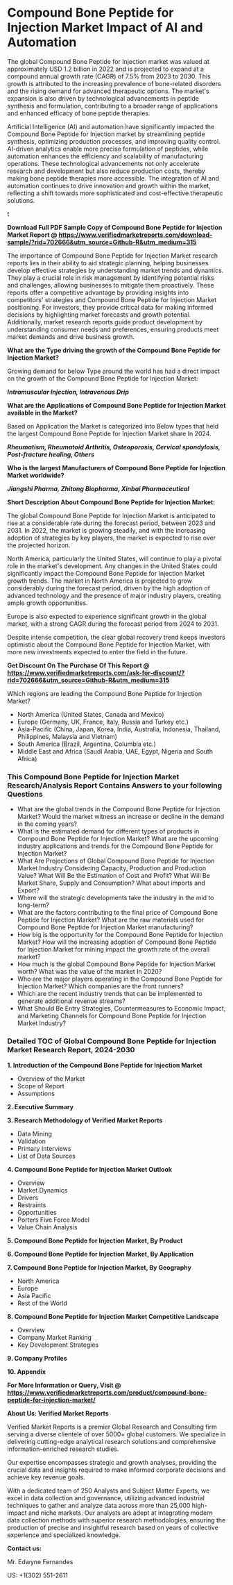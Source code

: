 <meta name="title" content="Global Compound Bone Peptide for Injection Market Impact of AI and Automation"><meta name="description" content="The global Compound Bone Peptide for Injection market was valued at approximately USD 1.2 billion in 2022 and is projected to expand at a compound annual growth rate ("><meta name="title" content="Compound Bone Peptide for Injection Market Size, Share, Scope, Trends, Growth, Opportunities, Analysis, Forecast"><h1>Compound Bone Peptide for Injection Market Impact of AI and Automation</h1><p>The global Compound Bone Peptide for Injection market was valued at approximately USD 1.2 billion in 2022 and is projected to expand at a compound annual growth rate (CAGR) of 7.5% from 2023 to 2030. This growth is attributed to the increasing prevalence of bone-related disorders and the rising demand for advanced therapeutic options. The market's expansion is also driven by technological advancements in peptide synthesis and formulation, contributing to a broader range of applications and enhanced efficacy of bone peptide therapies.</p><p>Artificial Intelligence (AI) and automation have significantly impacted the Compound Bone Peptide for Injection market by streamlining peptide synthesis, optimizing production processes, and improving quality control. AI-driven analytics enable more precise formulation of peptides, while automation enhances the efficiency and scalability of manufacturing operations. These technological advancements not only accelerate research and development but also reduce production costs, thereby making bone peptide therapies more accessible. The integration of AI and automation continues to drive innovation and growth within the market, reflecting a shift towards more sophisticated and cost-effective therapeutic solutions.</p>t</p><p id="" class=""><strong>Download Full PDF Sample Copy of Compound Bone Peptide for Injection Market Report @ <a href="https://www.verifiedmarketreports.com/download-sample/?rid=702666&utm_source=Github-R&utm_medium=315" target="_blank">https://www.verifiedmarketreports.com/download-sample/?rid=702666&utm_source=Github-R&utm_medium=315</a></strong></p><p>The importance of&nbsp;Compound Bone Peptide for Injection Market research reports lies in their ability to aid strategic planning, helping businesses develop effective strategies by understanding market trends and dynamics. They play a crucial role in risk management by identifying potential risks and challenges, allowing businesses to mitigate them proactively. These reports offer a competitive advantage by providing insights into competitors' strategies and Compound Bone Peptide for Injection Market positioning. For investors, they provide critical data for making informed decisions by highlighting market forecasts and growth potential. Additionally, market research reports guide product development by understanding consumer needs and preferences, ensuring products meet market demands and drive business growth.</p><p><strong>What are the&nbsp;Type driving the growth of the Compound Bone Peptide for Injection Market?</strong></p><p id="" class="">Growing demand for below Type around the world has had a direct impact on the growth of the Compound Bone Peptide for Injection Market:</p><em><strong>Intramuscular Injection, Intravenous Drip</strong></em></p><strong>What are the&nbsp;Applications&nbsp;of Compound Bone Peptide for Injection Market available in the Market?</strong></p><p id="" class="">Based on Application the Market is categorized into Below types that held the largest Compound Bone Peptide for Injection Market share In 2024.</p><em><strong>Rheumatism, Rheumatoid Arthritis, Osteoporosis, Cervical spondylosis, Post-fracture healing, Others</strong></em></p><strong>Who is the largest Manufacturers of Compound Bone Peptide for Injection Market worldwide?</strong></p><p><em><strong>Jiangshi Pharma, Zhitong Biopharma, Xinbai Pharmaceutical</strong></em></p><p id="" class=""><strong>Short Description About Compound Bone Peptide for Injection Market:</strong></p><p>The global Compound Bone Peptide for Injection Market is anticipated to rise at a considerable rate during the forecast period, between 2023 and 2031. In 2022, the market is growing steadily, and with the increasing adoption of strategies by key players, the market is expected to rise over the projected horizon.</p><p>North America, particularly the United States, will continue to play a pivotal role in the market's development. Any changes in the United States could significantly impact the Compound Bone Peptide for Injection Market growth trends. The market in North America is projected to grow considerably during the forecast period, driven by the high adoption of advanced technology and the presence of major industry players, creating ample growth opportunities.</p><p>Europe is also expected to experience significant growth in the global market, with a strong CAGR during the forecast period from 2024 to 2031.</p><p>Despite intense competition, the clear global recovery trend keeps investors optimistic about the Compound Bone Peptide for Injection Market, with more new investments expected to enter the field in the future.</p><p id="" class=""><strong>Get Discount On The Purchase Of This Report @ <a href="https://www.verifiedmarketreports.com/ask-for-discount/?rid=702666&utm_source=Github-R&utm_medium=315" target="_blank">https://www.verifiedmarketreports.com/ask-for-discount/?rid=702666&utm_source=Github-R&utm_medium=315</a></strong></p>Which regions are leading the Compound Bone Peptide for Injection Market?</p><ul><li>North America (United States, Canada and Mexico)</li><li>Europe (Germany, UK, France, Italy, Russia and Turkey etc.)</li><li>Asia-Pacific (China, Japan, Korea, India, Australia, Indonesia, Thailand, Philippines, Malaysia and Vietnam)</li><li>South America (Brazil, Argentina, Columbia etc.)</li><li>Middle East and Africa (Saudi Arabia, UAE, Egypt, Nigeria and South Africa)</li></ul><h3 id="" class="">This Compound Bone Peptide for Injection Market Research/Analysis Report Contains Answers to your following Questions</h3><ul><li>What are the global trends in the Compound Bone Peptide for Injection Market? Would the market witness an increase or decline in the demand in the coming years?</li><li>What is the estimated demand for different types of products in Compound Bone Peptide for Injection Market? What are the upcoming industry applications and trends for the Compound Bone Peptide for Injection Market?</li><li>What Are Projections of Global Compound Bone Peptide for Injection Market Industry Considering Capacity, Production and Production Value? What Will Be the Estimation of Cost and Profit? What Will Be Market Share, Supply and Consumption? What about imports and Export?</li><li>Where will the strategic developments take the industry in the mid to long-term?</li><li>What are the factors contributing to the final price of Compound Bone Peptide for Injection Market? What are the raw materials used for Compound Bone Peptide for Injection Market manufacturing?</li><li>How big is the opportunity for the Compound Bone Peptide for Injection Market? How will the increasing adoption of Compound Bone Peptide for Injection Market for mining impact the growth rate of the overall market?</li><li>How much is the global Compound Bone Peptide for Injection Market worth? What was the value of the market In 2020?</li><li>Who are the major players operating in the Compound Bone Peptide for Injection Market? Which companies are the front runners?</li><li>Which are the recent industry trends that can be implemented to generate additional revenue streams?</li><li>What Should Be Entry Strategies, Countermeasures to Economic Impact, and Marketing Channels for Compound Bone Peptide for Injection Market Industry?</li></ul><h3 id="" class="">Detailed TOC of Global Compound Bone Peptide for Injection Market Research Report, 2024-2030</h3><p id="" class=""><strong>1. Introduction of the Compound Bone Peptide for Injection Market</strong></p><ul><li>Overview of the Market</li><li>Scope of Report</li><li>Assumptions</li></ul><p id="" class=""><strong>2. Executive Summary</strong></p><p id="" class=""><strong>3. Research Methodology of Verified Market Reports</strong></p><ul><li>Data Mining</li><li>Validation</li><li>Primary Interviews</li><li>List of Data Sources</li></ul><p id="" class=""><strong>4. Compound Bone Peptide for Injection Market Outlook</strong></p><ul><li>Overview</li><li>Market Dynamics</li><li>Drivers</li><li>Restraints</li><li>Opportunities</li><li>Porters Five Force Model</li><li>Value Chain Analysis</li></ul><p id="" class=""><strong>5. Compound Bone Peptide for Injection Market, By Product</strong></p><p id="" class=""><strong>6. Compound Bone Peptide for Injection Market, By Application</strong></p><p id="" class=""><strong>7. Compound Bone Peptide for Injection Market, By Geography</strong></p><ul><li>North America</li><li>Europe</li><li>Asia Pacific</li><li>Rest of the World</li></ul><p id="" class=""><strong>8. Compound Bone Peptide for Injection Market Competitive Landscape</strong></p><ul><li>Overview</li><li>Company Market Ranking</li><li>Key Development Strategies</li></ul><p id="" class=""><strong>9. Company Profiles</strong></p><p id="" class=""><strong>10. Appendix</strong></p><p id="" class=""><strong>For More Information or Query, Visit @ <a href="https://www.verifiedmarketreports.com/product/compound-bone-peptide-for-injection-market/" target="_blank">https://www.verifiedmarketreports.com/product/compound-bone-peptide-for-injection-market/</a></strong></p><p id="" class=""><strong>About Us: Verified Market Reports</strong></p><p id="" class="">Verified Market Reports is a premier Global Research and Consulting firm serving a diverse clientele of over 5000+ global customers. We specialize in delivering cutting-edge analytical research solutions and comprehensive information-enriched research studies.</p><p id="" class="">Our expertise encompasses strategic and growth analyses, providing the crucial data and insights required to make informed corporate decisions and achieve key revenue goals.</p><p id="" class="">With a dedicated team of 250 Analysts and Subject Matter Experts, we excel in data collection and governance, utilizing advanced industrial techniques to gather and analyze data across more than 25,000 high-impact and niche markets. Our analysts are adept at integrating modern data collection methods with superior research methodologies, ensuring the production of precise and insightful research based on years of collective experience and specialized knowledge.</p><p id="" class=""><strong>Contact us:</strong></p><p id="" class="">Mr. Edwyne Fernandes</p><p id="" class="">US: +1(302) 551-2611</p>